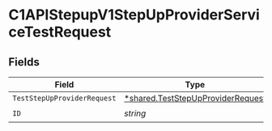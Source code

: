 # C1APIStepupV1StepUpProviderServiceTestRequest


## Fields

| Field                                                                                        | Type                                                                                         | Required                                                                                     | Description                                                                                  |
| -------------------------------------------------------------------------------------------- | -------------------------------------------------------------------------------------------- | -------------------------------------------------------------------------------------------- | -------------------------------------------------------------------------------------------- |
| `TestStepUpProviderRequest`                                                                  | [*shared.TestStepUpProviderRequest](../../../pkg/models/shared/teststepupproviderrequest.md) | :heavy_minus_sign:                                                                           | N/A                                                                                          |
| `ID`                                                                                         | *string*                                                                                     | :heavy_check_mark:                                                                           | N/A                                                                                          |
